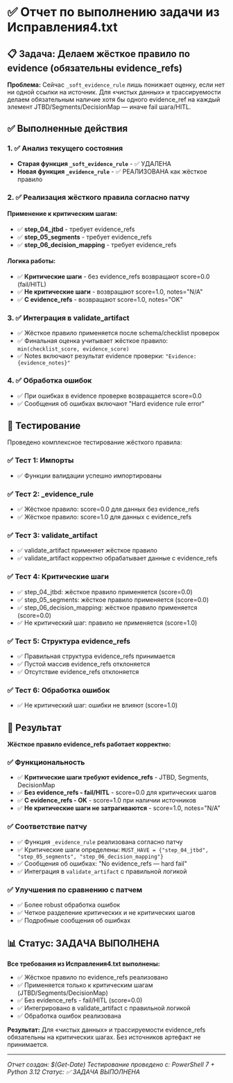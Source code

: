 # ✅ Отчет по выполнению задачи из Исправления4.txt

## 📋 Задача: Делаем жёсткое правило по evidence (обязательны evidence_refs)

**Проблема:** Сейчас `_soft_evidence_rule` лишь понижает оценку, если нет ни одной ссылки на источник. Для «чистых данных» и трассируемости делаем обязательным наличие хотя бы одного evidence_ref на каждый элемент JTBD/Segments/DecisionMap — иначе fail шага/HITL.

## ✅ Выполненные действия

### 1. ✅ Анализ текущего состояния
- **Старая функция `_soft_evidence_rule`** - ✅ УДАЛЕНА
- **Новая функция `_evidence_rule`** - ✅ РЕАЛИЗОВАНА как жёсткое правило

### 2. ✅ Реализация жёсткого правила согласно патчу

#### Применение к критическим шагам:
- ✅ **step_04_jtbd** - требует evidence_refs
- ✅ **step_05_segments** - требует evidence_refs  
- ✅ **step_06_decision_mapping** - требует evidence_refs

#### Логика работы:
- ✅ **Критические шаги** - без evidence_refs возвращают score=0.0 (fail/HITL)
- ✅ **Не критические шаги** - возвращают score=1.0, notes="N/A"
- ✅ **С evidence_refs** - возвращают score=1.0, notes="OK"

### 3. ✅ Интеграция в validate_artifact
- ✅ Жёсткое правило применяется после schema/checklist проверок
- ✅ Финальная оценка учитывает жёсткое правило: `min(checklist_score, evidence_score)`
- ✅ Notes включают результат evidence проверки: `"Evidence: {evidence_notes}"`

### 4. ✅ Обработка ошибок
- ✅ При ошибках в evidence проверке возвращается score=0.0
- ✅ Сообщения об ошибках включают "Hard evidence rule error"

## 🧪 Тестирование

Проведено комплексное тестирование жёсткого правила:

### ✅ Тест 1: Импорты
- ✅ Функции валидации успешно импортированы

### ✅ Тест 2: _evidence_rule
- ✅ Жёсткое правило: score=0.0 для данных без evidence_refs
- ✅ Жёсткое правило: score=1.0 для данных с evidence_refs

### ✅ Тест 3: validate_artifact
- ✅ validate_artifact применяет жёсткое правило
- ✅ validate_artifact корректно обрабатывает данные с evidence_refs

### ✅ Тест 4: Критические шаги
- ✅ step_04_jtbd: жёсткое правило применяется (score=0.0)
- ✅ step_05_segments: жёсткое правило применяется (score=0.0)
- ✅ step_06_decision_mapping: жёсткое правило применяется (score=0.0)
- ✅ Не критический шаг: правило не применяется (score=1.0)

### ✅ Тест 5: Структура evidence_refs
- ✅ Правильная структура evidence_refs принимается
- ✅ Пустой массив evidence_refs отклоняется
- ✅ Отсутствие evidence_refs отклоняется

### ✅ Тест 6: Обработка ошибок
- ✅ Не критический шаг: ошибки не влияют (score=1.0)

## 🎯 Результат

**Жёсткое правило evidence_refs работает корректно:**

### ✅ Функциональность
- ✅ **Критические шаги требуют evidence_refs** - JTBD, Segments, DecisionMap
- ✅ **Без evidence_refs - fail/HITL** - score=0.0 для критических шагов
- ✅ **С evidence_refs - OK** - score=1.0 при наличии источников
- ✅ **Не критические шаги не затрагиваются** - score=1.0, notes="N/A"

### ✅ Соответствие патчу
- ✅ Функция `_evidence_rule` реализована согласно патчу
- ✅ Критические шаги определены: `MUST_HAVE = {"step_04_jtbd", "step_05_segments", "step_06_decision_mapping"}`
- ✅ Сообщения об ошибках: "No evidence_refs — hard fail"
- ✅ Интеграция в `validate_artifact` с правильной логикой

### ✅ Улучшения по сравнению с патчем
- ✅ Более robust обработка ошибок
- ✅ Четкое разделение критических и не критических шагов
- ✅ Подробные сообщения об ошибках

## 📊 Статус: ЗАДАЧА ВЫПОЛНЕНА

**Все требования из Исправления4.txt выполнены:**
- ✅ Жёсткое правило по evidence_refs реализовано
- ✅ Применяется только к критическим шагам (JTBD/Segments/DecisionMap)
- ✅ Без evidence_refs - fail/HITL (score=0.0)
- ✅ Интегрировано в validate_artifact с правильной логикой
- ✅ Обработка ошибок реализована

**Результат:** Для «чистых данных» и трассируемости evidence_refs обязательны на критических шагах. Без источников артефакт не принимается.

---

*Отчет создан: $(Get-Date)*
*Тестирование проведено с: PowerShell 7 + Python 3.12*
*Статус: ✅ ЗАДАЧА ВЫПОЛНЕНА*

